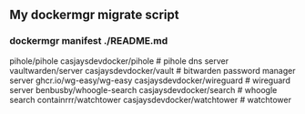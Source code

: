## My dockermgr migrate script
### dockermgr manifest ./README.md
pihole/pihole                       casjaysdevdocker/pihole                    # pihole dns server
vaultwarden/server                  casjaysdevdocker/vault                     # bitwarden password manager server
ghcr.io/wg-easy/wg-easy             casjaysdevdocker/wireguard                 # wireguard server
benbusby/whoogle-search             casjaysdevdocker/search                    # whoogle search
containrrr/watchtower               casjaysdevdocker/watchtower                # watchtower


